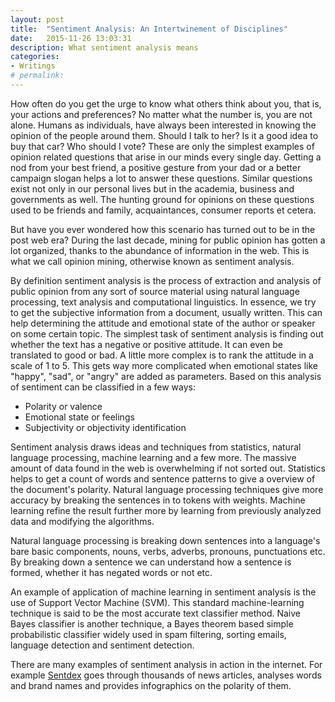 ```yaml
---
layout: post
title:  "Sentiment Analysis: An Intertwinement of Disciplines"
date:   2015-11-26 13:03:31
description: What sentiment analysis means
categories:
- Writings
# permalink:
---
```


How often do you get the urge to know what others think about you, that is, your actions and preferences? No matter what the number is, you are not alone. Humans as individuals, have always been interested in knowing the opinion of the people around them. Should I talk to her? Is it a good idea to buy that car? Who should I vote? These are only the simplest examples of opinion related questions that arise in our minds every single day. Getting a nod from your best friend, a positive gesture from your dad or a better campaign slogan helps a lot to answer these questions. Similar questions exist not only in our personal lives but in the academia, business and governments as well. The hunting ground for opinions on these questions used to be friends and family, acquaintances, consumer reports et cetera.

But have you ever wondered how this scenario has turned out to be in the post web era? During the last decade, mining for public opinion has gotten a lot organized, thanks to the abundance of information in the web. This is what we call opinion mining, otherwise known as sentiment analysis.

By definition sentiment analysis is the process of extraction and analysis of public opinion from any sort of source material using natural language processing, text analysis and computational linguistics. In essence, we try to get the subjective information from a document, usually written. This can help determining the attitude and emotional state of the author or speaker on some certain topic. The simplest task of sentiment analysis is finding out whether the text has a negative or positive attitude. It can even be translated to good or bad. A little more complex is to rank the attitude in a scale of 1 to 5. This gets way more complicated when emotional states like "happy", "sad", or "angry" are added as parameters. Based on this analysis of sentiment can be classified in a few ways:
*   Polarity or valence
*   Emotional state or feelings
*   Subjectivity or objectivity identification

Sentiment analysis draws ideas and techniques from statistics, natural language processing, machine learning and a few more. The massive amount of data found in the web is overwhelming if not sorted out. Statistics helps to get a count of words and sentence patterns to give a overview of the document's polarity. Natural language processing techniques give more accuracy by breaking the sentences in to tokens with weights. Machine learning refine the result further more by learning from previously analyzed data and modifying the algorithms.

Natural language processing is breaking down sentences into a language's bare basic components, nouns, verbs, adverbs, pronouns, punctuations etc. By breaking down a sentence we can understand how a sentence is formed, whether it has negated words or not etc.

An example of application of machine learning in sentiment analysis is the use of Support Vector Machine (SVM). This standard machine-learning technique is said to be the most accurate text classifier method. Naive Bayes classifier is another technique, a Bayes theorem based simple probabilistic classifier widely used in spam filtering, sorting emails, language detection and sentiment detection.

There are many examples of sentiment analysis in action in the internet. For example [Sentdex](http://sentdex.com/) goes through thousands of news articles, analyses words and brand names and provides infographics on the polarity of them.
